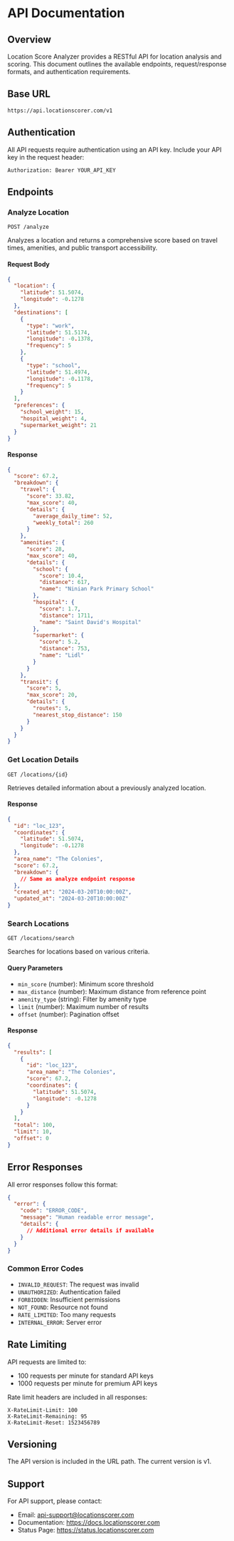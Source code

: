 # API Documentation

## Overview

Location Score Analyzer provides a RESTful API for location analysis and scoring. This document outlines the available endpoints, request/response formats, and authentication requirements.

## Base URL

```
https://api.locationscorer.com/v1
```

## Authentication

All API requests require authentication using an API key. Include your API key in the request header:

```
Authorization: Bearer YOUR_API_KEY
```

## Endpoints

### Analyze Location

```http
POST /analyze
```

Analyzes a location and returns a comprehensive score based on travel times, amenities, and public transport accessibility.

#### Request Body

```json
{
  "location": {
    "latitude": 51.5074,
    "longitude": -0.1278
  },
  "destinations": [
    {
      "type": "work",
      "latitude": 51.5174,
      "longitude": -0.1378,
      "frequency": 5
    },
    {
      "type": "school",
      "latitude": 51.4974,
      "longitude": -0.1178,
      "frequency": 5
    }
  ],
  "preferences": {
    "school_weight": 15,
    "hospital_weight": 4,
    "supermarket_weight": 21
  }
}
```

#### Response

```json
{
  "score": 67.2,
  "breakdown": {
    "travel": {
      "score": 33.82,
      "max_score": 40,
      "details": {
        "average_daily_time": 52,
        "weekly_total": 260
      }
    },
    "amenities": {
      "score": 28,
      "max_score": 40,
      "details": {
        "school": {
          "score": 10.4,
          "distance": 617,
          "name": "Ninian Park Primary School"
        },
        "hospital": {
          "score": 1.7,
          "distance": 1711,
          "name": "Saint David's Hospital"
        },
        "supermarket": {
          "score": 5.2,
          "distance": 753,
          "name": "Lidl"
        }
      }
    },
    "transit": {
      "score": 5,
      "max_score": 20,
      "details": {
        "routes": 5,
        "nearest_stop_distance": 150
      }
    }
  }
}
```

### Get Location Details

```http
GET /locations/{id}
```

Retrieves detailed information about a previously analyzed location.

#### Response

```json
{
  "id": "loc_123",
  "coordinates": {
    "latitude": 51.5074,
    "longitude": -0.1278
  },
  "area_name": "The Colonies",
  "score": 67.2,
  "breakdown": {
    // Same as analyze endpoint response
  },
  "created_at": "2024-03-20T10:00:00Z",
  "updated_at": "2024-03-20T10:00:00Z"
}
```

### Search Locations

```http
GET /locations/search
```

Searches for locations based on various criteria.

#### Query Parameters

- `min_score` (number): Minimum score threshold
- `max_distance` (number): Maximum distance from reference point
- `amenity_type` (string): Filter by amenity type
- `limit` (number): Maximum number of results
- `offset` (number): Pagination offset

#### Response

```json
{
  "results": [
    {
      "id": "loc_123",
      "area_name": "The Colonies",
      "score": 67.2,
      "coordinates": {
        "latitude": 51.5074,
        "longitude": -0.1278
      }
    }
  ],
  "total": 100,
  "limit": 10,
  "offset": 0
}
```

## Error Responses

All error responses follow this format:

```json
{
  "error": {
    "code": "ERROR_CODE",
    "message": "Human readable error message",
    "details": {
      // Additional error details if available
    }
  }
}
```

### Common Error Codes

- `INVALID_REQUEST`: The request was invalid
- `UNAUTHORIZED`: Authentication failed
- `FORBIDDEN`: Insufficient permissions
- `NOT_FOUND`: Resource not found
- `RATE_LIMITED`: Too many requests
- `INTERNAL_ERROR`: Server error

## Rate Limiting

API requests are limited to:
- 100 requests per minute for standard API keys
- 1000 requests per minute for premium API keys

Rate limit headers are included in all responses:

```
X-RateLimit-Limit: 100
X-RateLimit-Remaining: 95
X-RateLimit-Reset: 1523456789
```

## Versioning

The API version is included in the URL path. The current version is v1.

## Support

For API support, please contact:
- Email: api-support@locationscorer.com
- Documentation: https://docs.locationscorer.com
- Status Page: https://status.locationscorer.com 